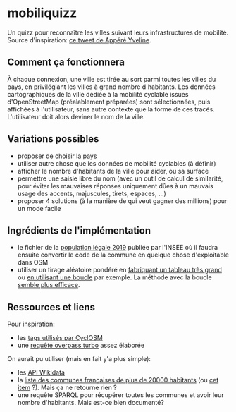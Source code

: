 # mobiliquizz

Un quizz pour reconnaître les villes suivant leurs infrastructures de mobilité. Source d'inspiration: [ce tweet de Appéré Yveline](https://twitter.com/PourkwoiPaww/status/1484915052251693056?s=20).

## Comment ça fonctionnera

À chaque connexion, une ville est tirée au sort parmi toutes les villes du pays, en privilégiant les villes à grand nombre d'habitants. 
Les données cartographiques de la ville dédiée à la mobilité cyclable issues d'OpenStreetMap (préalablement préparées) sont sélectionnées, puis affichées à l'utilisateur, sans autre contexte que la forme de ces tracés.
L'utilisateur doit alors deviner le nom de la ville.

## Variations possibles

* proposer de choisir la pays
* utiliser autre chose que les données de mobilité cyclables (à définir)
* afficher le nombre d'habitants de la ville pour aider, ou sa surface
* permettre une saisie libre du nom (avec un outil de calcul de similarité, pour éviter les mauvaises réponses uniquement dûes à un mauvais usage des accents, majuscules, tirets, espaces, ...)
* proposer 4 solutions (à la manière de qui veut gagner des millions) pour un mode facile

## Ingrédients de l'implémentation

* le fichier de la [population légale 2019](https://www.insee.fr/fr/statistiques/6011070?sommaire=6011075) publiée par l'INSEE où il faudra ensuite convertir le code de la commune en quelque chose d'exploitable dans OSM
* utiliser un tirage aléatoire pondéré en [fabriquant un tableau très grand](https://observablehq.com/@nextlevelshit/rejection-sampling-in-javascript) ou [en utilisant une boucle](https://stackoverflow.com/questions/43566019/how-to-choose-a-weighted-random-array-element-in-javascript) par exemple. La méthode avec la boucle [semble plus efficace](https://blobfolio.com/2019/randomizing-weighted-choices-in-javascript/).

## Ressources et liens

Pour inspiration: 

* les [tags utilisés par CyclOSM](https://github.com/cyclosm/cyclosm-cartocss-style/blob/master/taginfo.json)
* une [requête overpass turbo](https://gist.github.com/CharlesNepote/9806b459d5f7ee671681e55b35cb0a81) assez élaborée

On aurait pu utiliser (mais en fait y'a plus simple):

* les [API Wikidata](https://www.wikidata.org/wiki/Wikidata:Data_access)
* la [liste des communes françaises de plus de 20000 habitants](https://www.wikidata.org/wiki/Q16967178) (ou [cet item](https://www.wikidata.org/wiki/Q2723600) ?). Mais ça ne retourne rien ?
* une requête SPARQL pour récupérer toutes les communes et avoir leur nombre d'habitants. Mais est-ce bien documenté?
